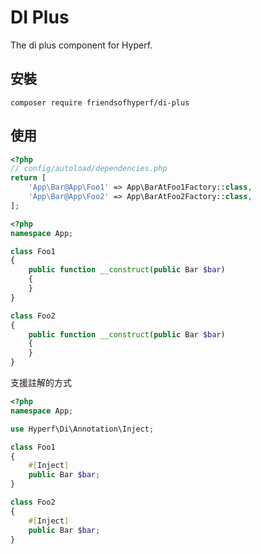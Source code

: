 # DI Plus

The di plus component for Hyperf.

## 安裝

```shell
composer require friendsofhyperf/di-plus
```

## 使用

```php
<?php
// config/autoload/dependencies.php
return [
    'App\Bar@App\Foo1' => App\BarAtFoo1Factory::class,
    'App\Bar@App\Foo2' => App\BarAtFoo2Factory::class,
];
```

```php
<?php
namespace App;

class Foo1
{
    public function __construct(public Bar $bar)
    {
    }
}

class Foo2
{
    public function __construct(public Bar $bar)
    {
    }
}
```

支援註解的方式

```php
<?php
namespace App;

use Hyperf\Di\Annotation\Inject;

class Foo1
{
    #[Inject]
    public Bar $bar;
}

class Foo2
{
    #[Inject]
    public Bar $bar;
}
```
